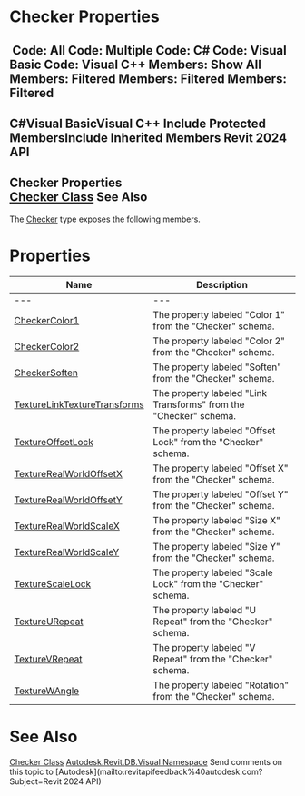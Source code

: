 # Checker Properties

﻿
 Code: All Code: Multiple Code: C# Code: Visual Basic Code: Visual C++  Members: Show All Members: Filtered Members: Filtered Members: Filtered   
---  
C#Visual BasicVisual C++
Include Protected MembersInclude Inherited Members
Revit 2024 API  
---  
Checker Properties  
[Checker Class](ff4ecb34-6fef-402a-5cee-c7937974b8d2.md "Checker Class") See Also  
---  
The [Checker](ff4ecb34-6fef-402a-5cee-c7937974b8d2.md "Checker Class") type exposes the following members.
# Properties
| Name | Description |
| --- | --- |
| --- | --- | --- |
| [CheckerColor1](c629d5f1-b623-c84d-2c48-8f9ccabf5249.md "CheckerColor1 Property") | The property labeled "Color 1" from the "Checker" schema. |
| [CheckerColor2](d78f507e-d68f-b0b2-f2f0-abfc0da722de.md "CheckerColor2 Property") | The property labeled "Color 2" from the "Checker" schema. |
| [CheckerSoften](5bbb8498-1f18-0cf3-eef6-f4aca5327291.md "CheckerSoften Property") | The property labeled "Soften" from the "Checker" schema. |
| [TextureLinkTextureTransforms](7586efce-34c9-62a2-e65a-787b3df5aadc.md "TextureLinkTextureTransforms Property") | The property labeled "Link Transforms" from the "Checker" schema. |
| [TextureOffsetLock](a0055637-78a6-be0c-c9f0-b44dcd39cef5.md "TextureOffsetLock Property") | The property labeled "Offset Lock" from the "Checker" schema. |
| [TextureRealWorldOffsetX](b9e5abcf-3667-0358-d79b-b7894a7b9bce.md "TextureRealWorldOffsetX Property") | The property labeled "Offset X" from the "Checker" schema. |
| [TextureRealWorldOffsetY](bf02034c-caf9-3ed1-db99-fe47b4af6a3c.md "TextureRealWorldOffsetY Property") | The property labeled "Offset Y" from the "Checker" schema. |
| [TextureRealWorldScaleX](a4bf1138-cf2a-736a-c40e-379c2148d25d.md "TextureRealWorldScaleX Property") | The property labeled "Size X" from the "Checker" schema. |
| [TextureRealWorldScaleY](abdb0ffe-3a92-47be-3689-0aa4efe14250.md "TextureRealWorldScaleY Property") | The property labeled "Size Y" from the "Checker" schema. |
| [TextureScaleLock](075b16aa-21c6-a35c-a9bd-270d67583982.md "TextureScaleLock Property") | The property labeled "Scale Lock" from the "Checker" schema. |
| [TextureURepeat](e81f15b0-bfa2-f9e3-892a-07677076f281.md "TextureURepeat Property") | The property labeled "U Repeat" from the "Checker" schema. |
| [TextureVRepeat](c10e4858-85a8-4bd2-9089-26987114b097.md "TextureVRepeat Property") | The property labeled "V Repeat" from the "Checker" schema. |
| [TextureWAngle](2b324173-380a-4152-c39d-62b43663e543.md "TextureWAngle Property") | The property labeled "Rotation" from the "Checker" schema. |

# See Also
[Checker Class](ff4ecb34-6fef-402a-5cee-c7937974b8d2.md "Checker Class")
[Autodesk.Revit.DB.Visual Namespace](f5a10581-6ac2-be19-0e32-f87d05bc8b83.md "Autodesk.Revit.DB.Visual Namespace")
Send comments on this topic to [Autodesk](mailto:revitapifeedback%40autodesk.com?Subject=Revit 2024 API)